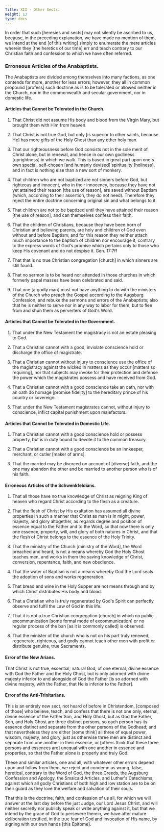 ```yaml
---
Title: XII - Other Sects.
Weight: 13
type: docs
---
```


In order that such [heresies and sects] may not silently be ascribed to us, because, in the preceding explanation, we have made no mention of them, we intend at the end [of this writing] simply to enumerate the mere articles wherein they [the heretics of our time] err and teach contrary to our Christian faith and confession to which we have often referred.

### Erroneous Articles of the Anabaptists.

The Anabaptists are divided among themselves into many factions, as one contends for more, another for less errors; however, they all in common propound [profess] such doctrine as is to be tolerated or allowed neither in the Church, nor in the commonwealth and secular government, nor in domestic life.

#### Articles that Cannot be Tolerated in the Church.

1. That Christ did not assume His body and blood from the Virgin Mary, but brought them with Him from heaven.

2. That Christ is not true God, but only [is superior to other saints, because He] has more gifts of the Holy Ghost than any other holy man.

3. That our righteousness before God consists not in the sole merit of Christ alone, but in renewal, and hence in our own godliness [uprightness] in which we walk. This is based in great part upon one's own special, self-chosen [and humanly devised] spirituality [holiness], and in fact is nothing else than a new sort of monkery.

4. That children who are not baptized are not sinners before God, but righteous and innocent, who in their innocency, because they have not yet attained their reason [the use of reason], are saved without Baptism (which, according to their assertion, they do not need). Therefore they reject the entire doctrine concerning original sin and what belongs to it.

5. That children are not to be baptized until they have attained their reason [the use of reason], and can themselves confess their faith.

6. That the children of Christians, because they have been born of Christian and believing parents, are holy and children of God even without and before Baptism; and for this reason they neither attach much importance to the baptism of children nor encourage it, contrary to the express words of God's promise which pertains only to those who keep His covenant and do not despise it. Gen. 17:7ff

7. That that is no true Christian congregation [church] in which sinners are still found.

8. That no sermon is to be heard nor attended in those churches in which formerly papal masses have been celebrated and said.

9. That one [a godly man] must not have anything to do with the ministers of the Church who preach the Gospel according to the Augsburg Confession, and rebuke the sermons and errors of the Anabaptists; also that he is neither to serve nor in any way to labor for them, but to flee from and shun them as perverters of God's Word.

#### Articles that Cannot be Tolerated in the Government.

1. That under the New Testament the magistracy is not an estate pleasing to God.

2. That a Christian cannot with a good, inviolate conscience hold or discharge the office of magistrate.

3. That a Christian cannot without injury to conscience use the office of the magistracy against the wicked in matters as they occur [matters so requiring], nor that subjects may invoke for their protection and defense the power which the magistrates possess and have received from God.

4. That a Christian cannot with a good conscience take an oath, nor with an oath do homage [promise fidelity] to the hereditary prince of his country or sovereign.

5. That under the New Testament magistrates cannot, without injury to conscience, inflict capital punishment upon malefactors.

#### Articles that Cannot be Tolerated in Domestic Life.

1. That a Christian cannot with a good conscience hold or possess property, but is in duty bound to devote it to the common treasury.

2. That a Christian cannot with a good conscience be an innkeeper, merchant, or cutler [maker of arms].

3. That the married may be divorced on account of [diverse] faith, and the one may abandon the other and be married to another person who is of his faith.

#### Erroneous Articles of the Schwenkfeldians.

1. That all those have no true knowledge of Christ as reigning King of heaven who regard Christ according to the flesh as a creature.

2. That the flesh of Christ by His exaltation has assumed all divine properties in such a manner that Christ as man is in might, power, majesty, and glory altogether, as regards degree and position of essence equal to the Father and to the Word, so that now there is only one essence, property, will, and glory of both natures in Christ, and that the flesh of Christ belongs to the essence of the Holy Trinity.

3. That the ministry of the Church [ministry of the Word], the Word preached and heard, is not a means whereby God the Holy Ghost teaches men, and works in them the saving knowledge of Christ, conversion, repentance, faith, and new obedience.

4. That the water of Baptism is not a means whereby God the Lord seals the adoption of sons and works regeneration.

5. That bread and wine in the Holy Supper are not means through and by which Christ distributes His body and blood.

6. That a Christian who is truly regenerated by God's Spirit can perfectly observe and fulfil the Law of God in this life.

7. That it is not a true Christian congregation [church] in which no public excommunication [some formal mode of excommunication] or no regular process of the ban [as it is commonly called] is observed.

8. That the minister of the church who is not on his part truly renewed, regenerate, righteous, and godly cannot teach other men with profit or distribute genuine, true Sacraments.

#### Error of the New Arians.

That Christ is not true, essential, natural God, of one eternal, divine essence with God the Father and the Holy Ghost, but is only adorned with divine majesty inferior to and alongside of God the Father [is so adorned with divine majesty, with the Father, that He is inferior to the Father].

#### Error of the Anti-Trinitarians.

This is an entirely new sect, not heard of before in Christendom, [composed of those] who believe, teach, and confess that there is not one only, eternal, divine essence of the Father Son, and Holy Ghost, but as God the Father, Son, and Holy Ghost are three distinct persons, so each person has its essence distinct and separate from the other persons of the Godhead; and that nevertheless they are either [some think] all three of equal power, wisdom, majesty, and glory, just as otherwise three men are distinct and separate from one another in their essence, or [others think that these three persons and essences are] unequal with one another in essence and properties, so that the Father alone is properly and truly God.

These and similar articles, one and all, with whatever other errors depend upon and follow from them, we reject and condemn as wrong, false, heretical, contrary to the Word of God, the three Creeds, the Augsburg Confession and Apology, the Smalcald Articles, and Luther's Catechisms, against which all godly Christians of both high and low station are to be on their guard as they love the welfare and salvation of their souls.

That this is the doctrine, faith, and confession of us all, for which we will answer at the last day before the just Judge, our Lord Jesus Christ, and will neither secretly nor publicly speak or write anything against it, but that we intend by the grace of God to persevere therein, we have after mature deliberation testified, in the true fear of God and invocation of His name, by signing with our own hands [this Epitome].

